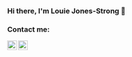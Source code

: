 ### Hi there, I'm Louie Jones-Strong 👋

### Contact me:

[<img align="left" alt="Louie Jones-Strong | LinkedIn" width="22px" src="https://www.linkedin.com/favicon.ico" />][linkedin]
[<img align="left" alt="Louie Jones-Strong | itch.io" width="22px"  src="https://itch.io/favicon.ico" />][itch.io]

[linkedin]: https://www.linkedin.com/in/louie-jones-strong
[itch.io]: https://louie-js.itch.io/

